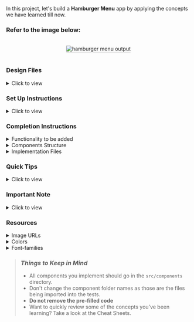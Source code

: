 In this project, let's build a **Hamburger Menu** app by applying the concepts we have learned till now.

### Refer to the image below:

<br/>
<div style="text-align: center;">
    <img src="https://assets.ccbp.in/frontend/content/react-js/hamburger-menu-output-v0.gif" alt="hamburger menu output" style="max-width:70%;box-shadow:0 2.8px 2.2px rgba(0, 0, 0, 0.12)">
</div>
<br/>

### Design Files

<details>
<summary>Click to view</summary>

- [Extra Small (Size < 576px) and Small (Size >= 576px)](https://assets.ccbp.in/frontend/content/react-js/hamburger-menu-about-sm-outputs.png)
- [Medium (Size >= 768px), Large (Size >= 992px) and Extra Large (Size >= 1200px) - Home](https://assets.ccbp.in/frontend/content/react-js/hamburger-menu-home-lg-output.png)
- [Medium (Size >= 768px), Large (Size >= 992px) and Extra Large (Size >= 1200px) - About](https://assets.ccbp.in/frontend/content/react-js/hamburger-menu-about-lg-output.png)
- [Medium (Size >= 768px), Large (Size >= 992px) and Extra Large (Size >= 1200px) - Menu](https://assets.ccbp.in/frontend/content/react-js/hamburger-menu-popup-lg-output.png)
- [Medium (Size >= 768px), Large (Size >= 992px) and Extra Large (Size >= 1200px) - Not Found](https://assets.ccbp.in/frontend/content/react-js/hamburger-menu-not-found-lg-output.png)

</details>

### Set Up Instructions

<details>
<summary>Click to view</summary>

- Download dependencies by running `npm install`
- Start up the app using `npm start`
</details>

### Completion Instructions

<details>
<summary>Functionality to be added</summary>
<br/>

The app must have the following functionalities

- Initially, the Home Route should be displayed
- When hamburger icon button in the header is clicked, then the popup should be opened
  <div style="text-align: center;">
      <img src="https://assets.ccbp.in/frontend/content/react-js/hamburger-menu-popup-img.png" alt="popup" style="max-width:100%;box-shadow:0 2.8px 2.2px rgba(0, 0, 0, 0.12)">
  </div>
  <br/>
- When the **Home** is clicked, then the page should be navigated to the Home Route
- When the **About** is clicked, then the page should be navigated to the About Route
- When the close button is clicked, then the popup should be closed
- When the website logo in the Header is clicked, then the page should be navigated to the Home Route

</details>

<details>
<summary>Components Structure</summary>

<br/>
<div style="text-align: center;">
    <img src="https://assets.ccbp.in/frontend/content/react-js/hamburger-menu-component-structure-breakdown-home.png" alt="component structure breakdown home" style="max-width:100%;box-shadow:0 2.8px 2.2px rgba(0, 0, 0, 0.12)">
</div>
<br/>
<div style="text-align: center;">
    <img src="https://assets.ccbp.in/frontend/content/react-js/hamburger-menu-component-structure-breakdown-about.png" alt="component structure breakdown about" style="max-width:100%;box-shadow:0 2.8px 2.2px rgba(0, 0, 0, 0.12)">
</div>
<br/>

</details>

<details>
<summary>Implementation Files</summary>
<br/>

Use these files to complete the implementation:

- `src/App.js`
- `src/components/Header/index.js`
- `src/components/Header/index.css`
- `src/components/Home/index.js`
- `src/components/Home/index.css`
- `src/components/About/index.js`
- `src/components/About/index.css`
- `src/components/NotFound/index.js`
- `src/components/NotFound/index.css`
</details>

### Quick Tips

<details close>
<summary>Click to view</summary>
<br>

To build this project, take a look at the <a href='https://learning.ccbp.in/frontend-development/course?c_id=2f4192f7-7495-49ca-a6ce-6b74005e25f1&s_id=b01fca1c-aa5c-4d79-b81e-0220e7649bd0&t_id=416f0cab-8425-413b-9157-c7b4d4ae4467' target="_blank">React Popup</a> reading material

- To style popup content use `.popup-content` class

```jsx
<Popup
  modal
  trigger={
    //write code here
  }
  className="popup-content"
>
  //write code here
</Popup>
```

</details>

### Important Note

<details>
<summary>Click to view</summary>

<br/>

**The following instructions are required for the tests to pass**

- `Home` Route should consist of `/` in the URL path
- `About` Route should consist of `/about` in the URL path
- No need to use the `BrowserRouter` in `App.js` as we have already included in `index.js`
- The hamburger icon button should have the `data-testid` as **hamburgerIconButton**
- The close button in the popup should have the `data-testid` as **closeButton**
- `GiHamburgerMenu` from react-icons should be used for **Hamburger Icon** in the Header
- `IoMdClose` from react-icons should be used for **Close Icon** in the Popup
- `AiFillHome` from react-icons should be used for **Home Icon** in the Popup
- `BsInfoCircleFill` from react-icons should be used for **About Icon** in the Popup

</details>

### Resources

<details>
<summary>Image URLs</summary>

- [https://assets.ccbp.in/frontend/react-js/hamburger-menu-website-logo.png](https://assets.ccbp.in/frontend/react-js/hamburger-menu-website-logo.png) alt should be **website logo**
- [https://assets.ccbp.in/frontend/react-js/home-sm-img.png](https://assets.ccbp.in/frontend/react-js/home-sm-img.png) alt should be **home**
- [https://assets.ccbp.in/frontend/react-js/home-lg-img.png](https://assets.ccbp.in/frontend/react-js/home-lg-img.png) alt should be **home**
- [https://assets.ccbp.in/frontend/react-js/about-sm-img.png](https://assets.ccbp.in/frontend/react-js/about-sm-img.png) alt should be **about**
- [https://assets.ccbp.in/frontend/react-js/about-lg-img.png](https://assets.ccbp.in/frontend/react-js/about-lg-img.png) alt should be **about**
- [https://assets.ccbp.in/frontend/react-js/not-found-img.png](https://assets.ccbp.in/frontend/react-js/not-found-img.png) alt should be **not found**

</details>

<details>
<summary>Colors</summary>

<br/>
<div style="background-color: #dcdcdc; width: 150px; padding: 10px; color: black">Hex: #dcdcdc</div>
<div style="background-color: #ffffff; width: 150px; padding: 10px; color: black">Hex: #ffffff</div>
<div style="background-color: #616e7c; width: 150px; padding: 10px; color: black">Hex: #616e7c</div>

</details>

<details>
<summary>Font-families</summary>

- Roboto

</details>

> ### _Things to Keep in Mind_
>
> - All components you implement should go in the `src/components` directory.
> - Don't change the component folder names as those are the files being imported into the tests.
> - **Do not remove the pre-filled code**
> - Want to quickly review some of the concepts you’ve been learning? Take a look at the Cheat Sheets.
